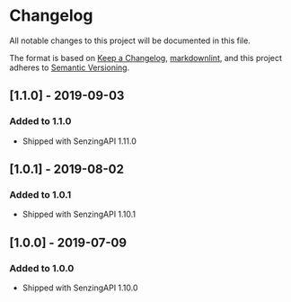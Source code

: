 # Changelog

All notable changes to this project will be documented in this file.

The format is based on [Keep a Changelog](https://keepachangelog.com/en/1.0.0/),
[markdownlint](https://dlaa.me/markdownlint/),
and this project adheres to [Semantic Versioning](https://semver.org/spec/v2.0.0.html).

## [1.1.0] - 2019-09-03

### Added to 1.1.0

- Shipped with SenzingAPI 1.11.0

## [1.0.1] - 2019-08-02

### Added to 1.0.1

- Shipped with SenzingAPI 1.10.1

## [1.0.0] - 2019-07-09

### Added to 1.0.0

- Shipped with SenzingAPI 1.10.0
